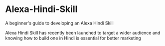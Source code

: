 # Alexa-Hindi-Skill
A beginner's guide to developing an Alexa Hindi Skill
<p> Alexa Hindi Skill has recently been launched to target a wider audience and knowing how to build one in Hindi is essential for better marketing </p>
